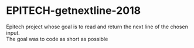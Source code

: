 # EPITECH-getnextline-2018
Epitech project whose goal is to read and return the next line of the chosen input. <br>
The goal was to code as short as possible
